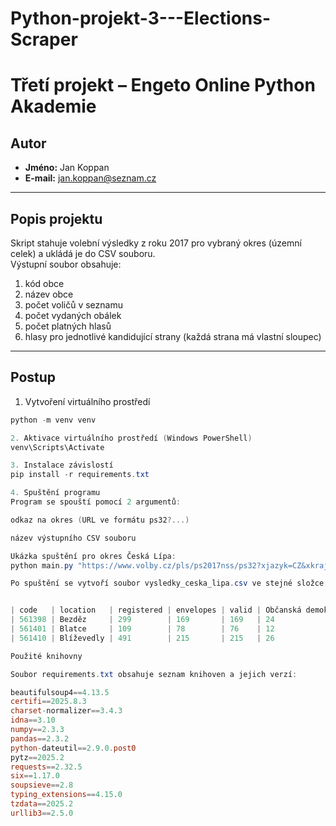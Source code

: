 # Python-projekt-3---Elections-Scraper
# Třetí projekt – Engeto Online Python Akademie

## Autor
- **Jméno:** Jan Koppan  
- **E-mail:** jan.koppan@seznam.cz  

---

## Popis projektu
Skript stahuje volební výsledky z roku 2017 pro vybraný okres (územní celek) a ukládá je do CSV souboru.  
Výstupní soubor obsahuje:  
1. kód obce  
2. název obce  
3. počet voličů v seznamu  
4. počet vydaných obálek  
5. počet platných hlasů  
6. hlasy pro jednotlivé kandidující strany (každá strana má vlastní sloupec)  

---

## Postup

1. Vytvoření virtuálního prostředí
```powershell
python -m venv venv

2. Aktivace virtuálního prostředí (Windows PowerShell)
venv\Scripts\Activate

3. Instalace závislostí
pip install -r requirements.txt

4. Spuštění programu
Program se spouští pomocí 2 argumentů:

odkaz na okres (URL ve formátu ps32?...)

název výstupního CSV souboru

Ukázka spuštění pro okres Česká Lípa:
python main.py "https://www.volby.cz/pls/ps2017nss/ps32?xjazyk=CZ&xkraj=7&xnumnuts=5101" vysledky_ceska_lipa.csv

Po spuštění se vytvoří soubor vysledky_ceska_lipa.csv ve stejné složce.


| code   | location   | registered | envelopes | valid | Občanská demokratická strana | Řád národa | ... |
| 561398 | Bezděz     | 299        | 169       | 169   | 24                           | 0          | ... |
| 561401 | Blatce     | 109        | 78        | 76    | 12                           | 0          | ... |
| 561410 | Blíževedly | 491        | 215       | 215   | 26                           | 0          | ... |

Použité knihovny

Soubor requirements.txt obsahuje seznam knihoven a jejich verzí:

beautifulsoup4==4.13.5
certifi==2025.8.3
charset-normalizer==3.4.3
idna==3.10
numpy==2.3.3
pandas==2.3.2
python-dateutil==2.9.0.post0
pytz==2025.2
requests==2.32.5
six==1.17.0
soupsieve==2.8
typing_extensions==4.15.0
tzdata==2025.2
urllib3==2.5.0
